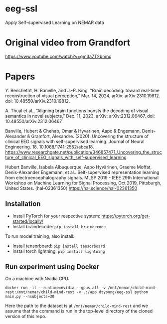 # eeg-ssl
Apply Self-supervised Learning on NEMAR data

# Original video from Grandfort

https://www.youtube.com/watch?v=gm3a7T2bmnc

# Papers
Y. Benchetrit, H. Banville, and J.-R. King, “Brain decoding: toward real-time reconstruction of visual perception,” Mar. 14, 2024, arXiv: arXiv:2310.19812. doi: 10.48550/arXiv.2310.19812.

A. Thual et al., “Aligning brain functions boosts the decoding of visual semantics in novel subjects,” Dec. 11, 2023, arXiv: arXiv:2312.06467. doi: 10.48550/arXiv.2312.06467.

Banville, Hubert & Chehab, Omar & Hyvarinen, Aapo & Engemann, Denis-Alexander & Gramfort, Alexandre. (2020). Uncovering the structure of clinical EEG signals with self-supervised learning. Journal of Neural Engineering. 18. 10.1088/1741-2552/abca18. 
https://www.researchgate.net/publication/346857471_Uncovering_the_structure_of_clinical_EEG_signals_with_self-supervised_learning

Hubert Banville, Isabela Albuquerque, Aapo Hyvärinen, Graeme Moffat, Denis-Alexander Engemann, et al.. Self-supervised representation learning from electroencephalography signals. MLSP 2019 - IEEE 29th International Workshop on Machine Learning for Signal Processing, Oct 2019, Pittsburgh, United States. ⟨hal-02361350⟩
https://hal.science/hal-02361350

## Installation
- Install PyTorch for your respective system: https://pytorch.org/get-started/locally/
- Install braindecode: `pip install braindecode`

To run model training, also install:
- Install tensorboard: `pip install tensorboard`
- Install torch lightning: `pip install lightning`

## Run experiment using Docker
On a machine with Nvidia GPU:

```
docker run -it --runtime=nvidia --gpus all -v /mnt/nemar/child-mind-rest:/mnt/nemar/child-mind-rest -v .:/app dtyoung/eeg-ssl python main.py --nsubjects=30
```

Here the path to the dataset is at `/mnt/nemar/child-mind-rest` and we assume that the command is run in the top-level directory of the cloned version of this repo.